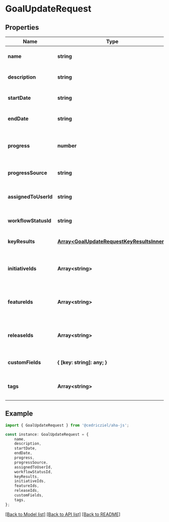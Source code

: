 # GoalUpdateRequest


## Properties

Name | Type | Description | Notes
------------ | ------------- | ------------- | -------------
**name** | **string** | Name of the goal | [optional] [default to undefined]
**description** | **string** | Description of the goal | [optional] [default to undefined]
**startDate** | **string** | Start date of the goal | [optional] [default to undefined]
**endDate** | **string** | End date of the goal | [optional] [default to undefined]
**progress** | **number** | Progress percentage towards goal completion | [optional] [default to undefined]
**progressSource** | **string** | Source for calculating progress | [optional] [default to undefined]
**assignedToUserId** | **string** | ID of the user assigned to the goal | [optional] [default to undefined]
**workflowStatusId** | **string** | ID of the workflow status | [optional] [default to undefined]
**keyResults** | [**Array&lt;GoalUpdateRequestKeyResultsInner&gt;**](GoalUpdateRequestKeyResultsInner.md) | Key results to update for the goal | [optional] [default to undefined]
**initiativeIds** | **Array&lt;string&gt;** | IDs of initiatives to associate with the goal | [optional] [default to undefined]
**featureIds** | **Array&lt;string&gt;** | IDs of features to associate with the goal | [optional] [default to undefined]
**releaseIds** | **Array&lt;string&gt;** | IDs of releases to associate with the goal | [optional] [default to undefined]
**customFields** | **{ [key: string]: any; }** | Custom field values for the goal | [optional] [default to undefined]
**tags** | **Array&lt;string&gt;** | Tags to associate with the goal | [optional] [default to undefined]

## Example

```typescript
import { GoalUpdateRequest } from '@cedricziel/aha-js';

const instance: GoalUpdateRequest = {
    name,
    description,
    startDate,
    endDate,
    progress,
    progressSource,
    assignedToUserId,
    workflowStatusId,
    keyResults,
    initiativeIds,
    featureIds,
    releaseIds,
    customFields,
    tags,
};
```

[[Back to Model list]](../README.md#documentation-for-models) [[Back to API list]](../README.md#documentation-for-api-endpoints) [[Back to README]](../README.md)
